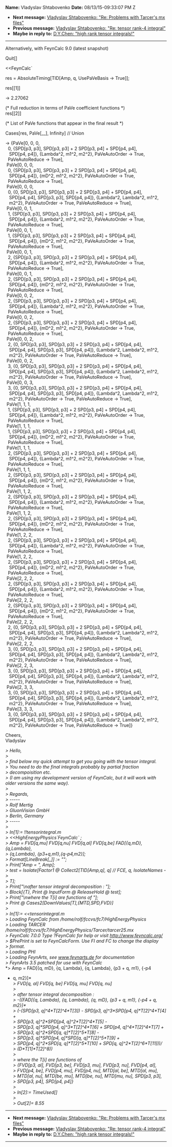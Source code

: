 **Name:** Vladyslav Shtabovenko
**Date:** 08/13/15-09:33:07 PM Z

  - **Next message:** [Vladyslav Shtabovenko: "Re: Problems with
    Tarcer's mx files"](0977.html)
  - **Previous message:** [Vladyslav Shtabovenko: "Re: tensor rank-4
    integral"](0975.html)
  - **Maybe in reply to:** [D.Y.Chen: "high rank tensor
    integrals\!"](0583.html)

-----

Alternatively, with FeynCalc 9.0 (latest snapshot)  

Quit[]  

<<FeynCalc\`  

res = AbsoluteTiming[TID[Amp, q, UsePaVeBasis -\>
True]];  

res[[1]]  

\-\> 2.27062  

(\* Full reduction in terms of PaVe coefficient functions \*)  
res[[2]]  

(\* List of PaVe functions that appear in the final result \*)  

Cases[res, PaVe[\_\_], Infinity] // Union  

\-\> {PaVe[0, 0, 0,  
  0, {SPD[p3, p3], SPD[p3, p3] + 2 SPD[p3, p4] +
SPD[p4, p4],  
   SPD[p4, p4]}, {Lambda^2, m1^2, m2^2}, PaVeAutoOrder -\>
True,  
  PaVeAutoReduce -\> True],  
 PaVe[0, 0, 0,  
  0, {SPD[p3, p3], SPD[p3, p3] + 2 SPD[p3, p4] +
SPD[p4, p4],  
   SPD[p4, p4]}, {mD^2, m1^2, m2^2}, PaVeAutoOrder -\> True,  
  PaVeAutoReduce -\> True],  
 PaVe[0, 0, 0,  
  0, {0, SPD[p3, p3], SPD[p3, p3] + 2 SPD[p3,
p4] + SPD[p4, p4],  
   SPD[p4, p4], SPD[p3, p3], SPD[p4, p4]},
{Lambda^2, Lambda^2, m1^2,  
   m2^2}, PaVeAutoOrder -\> True, PaVeAutoReduce -\> True],  
 PaVe[0, 0, 1,  
  1, {SPD[p3, p3], SPD[p3, p3] + 2 SPD[p3, p4] +
SPD[p4, p4],  
   SPD[p4, p4]}, {Lambda^2, m1^2, m2^2}, PaVeAutoOrder -\>
True,  
  PaVeAutoReduce -\> True],  
 PaVe[0, 0, 1,  
  1, {SPD[p3, p3], SPD[p3, p3] + 2 SPD[p3, p4] +
SPD[p4, p4],  
   SPD[p4, p4]}, {mD^2, m1^2, m2^2}, PaVeAutoOrder -\> True,  
  PaVeAutoReduce -\> True],  
 PaVe[0, 0, 1,  
  2, {SPD[p3, p3], SPD[p3, p3] + 2 SPD[p3, p4] +
SPD[p4, p4],  
   SPD[p4, p4]}, {Lambda^2, m1^2, m2^2}, PaVeAutoOrder -\>
True,  
  PaVeAutoReduce -\> True],  
 PaVe[0, 0, 1,  
  2, {SPD[p3, p3], SPD[p3, p3] + 2 SPD[p3, p4] +
SPD[p4, p4],  
   SPD[p4, p4]}, {mD^2, m1^2, m2^2}, PaVeAutoOrder -\> True,  
  PaVeAutoReduce -\> True],  
 PaVe[0, 0, 2,  
  2, {SPD[p3, p3], SPD[p3, p3] + 2 SPD[p3, p4] +
SPD[p4, p4],  
   SPD[p4, p4]}, {Lambda^2, m1^2, m2^2}, PaVeAutoOrder -\>
True,  
  PaVeAutoReduce -\> True],  
 PaVe[0, 0, 2,  
  2, {SPD[p3, p3], SPD[p3, p3] + 2 SPD[p3, p4] +
SPD[p4, p4],  
   SPD[p4, p4]}, {mD^2, m1^2, m2^2}, PaVeAutoOrder -\> True,  
  PaVeAutoReduce -\> True],  
 PaVe[0, 0, 2,  
  2, {0, SPD[p3, p3], SPD[p3, p3] + 2 SPD[p3,
p4] + SPD[p4, p4],  
   SPD[p4, p4], SPD[p3, p3], SPD[p4, p4]},
{Lambda^2, Lambda^2, m1^2,  
   m2^2}, PaVeAutoOrder -\> True, PaVeAutoReduce -\> True],  
 PaVe[0, 0, 2,  
  3, {0, SPD[p3, p3], SPD[p3, p3] + 2 SPD[p3,
p4] + SPD[p4, p4],  
   SPD[p4, p4], SPD[p3, p3], SPD[p4, p4]},
{Lambda^2, Lambda^2, m1^2,  
   m2^2}, PaVeAutoOrder -\> True, PaVeAutoReduce -\> True],  
 PaVe[0, 0, 3,  
  3, {0, SPD[p3, p3], SPD[p3, p3] + 2 SPD[p3,
p4] + SPD[p4, p4],  
   SPD[p4, p4], SPD[p3, p3], SPD[p4, p4]},
{Lambda^2, Lambda^2, m1^2,  
   m2^2}, PaVeAutoOrder -\> True, PaVeAutoReduce -\> True],  
 PaVe[1, 1, 1,  
  1, {SPD[p3, p3], SPD[p3, p3] + 2 SPD[p3, p4] +
SPD[p4, p4],  
   SPD[p4, p4]}, {Lambda^2, m1^2, m2^2}, PaVeAutoOrder -\>
True,  
  PaVeAutoReduce -\> True],  
 PaVe[1, 1, 1,  
  1, {SPD[p3, p3], SPD[p3, p3] + 2 SPD[p3, p4] +
SPD[p4, p4],  
   SPD[p4, p4]}, {mD^2, m1^2, m2^2}, PaVeAutoOrder -\> True,  
  PaVeAutoReduce -\> True],  
 PaVe[1, 1, 1,  
  2, {SPD[p3, p3], SPD[p3, p3] + 2 SPD[p3, p4] +
SPD[p4, p4],  
   SPD[p4, p4]}, {Lambda^2, m1^2, m2^2}, PaVeAutoOrder -\>
True,  
  PaVeAutoReduce -\> True],  
 PaVe[1, 1, 1,  
  2, {SPD[p3, p3], SPD[p3, p3] + 2 SPD[p3, p4] +
SPD[p4, p4],  
   SPD[p4, p4]}, {mD^2, m1^2, m2^2}, PaVeAutoOrder -\> True,  
  PaVeAutoReduce -\> True],  
 PaVe[1, 1, 2,  
  2, {SPD[p3, p3], SPD[p3, p3] + 2 SPD[p3, p4] +
SPD[p4, p4],  
   SPD[p4, p4]}, {Lambda^2, m1^2, m2^2}, PaVeAutoOrder -\>
True,  
  PaVeAutoReduce -\> True],  
 PaVe[1, 1, 2,  
  2, {SPD[p3, p3], SPD[p3, p3] + 2 SPD[p3, p4] +
SPD[p4, p4],  
   SPD[p4, p4]}, {mD^2, m1^2, m2^2}, PaVeAutoOrder -\> True,  
  PaVeAutoReduce -\> True],  
 PaVe[1, 2, 2,  
  2, {SPD[p3, p3], SPD[p3, p3] + 2 SPD[p3, p4] +
SPD[p4, p4],  
   SPD[p4, p4]}, {Lambda^2, m1^2, m2^2}, PaVeAutoOrder -\>
True,  
  PaVeAutoReduce -\> True],  
 PaVe[1, 2, 2,  
  2, {SPD[p3, p3], SPD[p3, p3] + 2 SPD[p3, p4] +
SPD[p4, p4],  
   SPD[p4, p4]}, {mD^2, m1^2, m2^2}, PaVeAutoOrder -\> True,  
  PaVeAutoReduce -\> True],  
 PaVe[2, 2, 2,  
  2, {SPD[p3, p3], SPD[p3, p3] + 2 SPD[p3, p4] +
SPD[p4, p4],  
   SPD[p4, p4]}, {Lambda^2, m1^2, m2^2}, PaVeAutoOrder -\>
True,  
  PaVeAutoReduce -\> True],  
 PaVe[2, 2, 2,  
  2, {SPD[p3, p3], SPD[p3, p3] + 2 SPD[p3, p4] +
SPD[p4, p4],  
   SPD[p4, p4]}, {mD^2, m1^2, m2^2}, PaVeAutoOrder -\> True,  
  PaVeAutoReduce -\> True],  
 PaVe[2, 2, 2,  
  2, {0, SPD[p3, p3], SPD[p3, p3] + 2 SPD[p3,
p4] + SPD[p4, p4],  
   SPD[p4, p4], SPD[p3, p3], SPD[p4, p4]},
{Lambda^2, Lambda^2, m1^2,  
   m2^2}, PaVeAutoOrder -\> True, PaVeAutoReduce -\> True],  
 PaVe[2, 2, 2,  
  3, {0, SPD[p3, p3], SPD[p3, p3] + 2 SPD[p3,
p4] + SPD[p4, p4],  
   SPD[p4, p4], SPD[p3, p3], SPD[p4, p4]},
{Lambda^2, Lambda^2, m1^2,  
   m2^2}, PaVeAutoOrder -\> True, PaVeAutoReduce -\> True],  
 PaVe[2, 2, 3,  
  3, {0, SPD[p3, p3], SPD[p3, p3] + 2 SPD[p3,
p4] + SPD[p4, p4],  
   SPD[p4, p4], SPD[p3, p3], SPD[p4, p4]},
{Lambda^2, Lambda^2, m1^2,  
   m2^2}, PaVeAutoOrder -\> True, PaVeAutoReduce -\> True],  
 PaVe[2, 3, 3,  
  3, {0, SPD[p3, p3], SPD[p3, p3] + 2 SPD[p3,
p4] + SPD[p4, p4],  
   SPD[p4, p4], SPD[p3, p3], SPD[p4, p4]},
{Lambda^2, Lambda^2, m1^2,  
   m2^2}, PaVeAutoOrder -\> True, PaVeAutoReduce -\> True],  
 PaVe[3, 3, 3,  
  3, {0, SPD[p3, p3], SPD[p3, p3] + 2 SPD[p3,
p4] + SPD[p4, p4],  
   SPD[p4, p4], SPD[p3, p3], SPD[p4, p4]},
{Lambda^2, Lambda^2, m1^2,  
   m2^2}, PaVeAutoOrder -\> True, PaVeAutoReduce -\> True]}  

Cheers,  
Vladyslav  

*\> Hello,*  
*\>*  
*\> find below my quick attempt to get you going with the tensor
integral.*  
*\> You need to do the final integrals probably by partial fraction*  
*\> decompoisition etc.*  
*\> (I am using my development version of FeynCalc, but it will work
with older versions the same way).*  
*\>*  
*\> Regards,*  
*\> -----*  
*\> Rolf Mertig*  
*\> GluonVision GmbH*  
*\> Berlin, Germany*  
*\> -----*  
*\>*  
*\> In[1]:= \!\!tensorintegral.m*  
*\> \<\<HighEnergyPhysics\`FeynCalc\` ;*  
*\> Amp = FVD[q,mu] FVD[q,nu] FVD[q,al]
FVD[q,be] FAD[{q,mD},{q,Lambda},*  
*\> {q,Lambda}, {p3+q,m1},{q-p4,m2}];*  
*\> Format[LineBreak[\_]] := "";*  
*\> Print["Amp = ", Amp];*  
*\> test = Isolate[Factor1 @ Collect2[TID[Amp,q], q]
// FCE, q, IsolateNames -\>*  
*\> T];*  
*\> Print["\\nafter tensor integral decomposition : "];*  
*\> Block[{T}, Print @ InputForm @ ReleaseHold @ test];*  
*\> Print["\\nwhere the T[i] are functions of "];*  
*\> Print @ Cases2[DownValues[T],{MTD,SPD,FVD}]*  
*\>*  
*\> In[1]:= \<\<tensorintegral.m*  
*\> Loading FeynCalc from /home/rolf/fccvs/fc7/HighEnergyPhysics*  
*\> Loading TARCER
/home/rolf/fccvs/fc7/HighEnergyPhysics/Tarcer/tarcer25.mx*  
*\> FeynCalc 7.0.0 Type ?FeynCalc for help or visit
<http://www.feyncalc.org/>*  
*\> $PrePrint is set to FeynCalcForm. Use FI and FC to change the
display*  
*\> format.*  
*\> Loading PHI*  
*\> Loading FeynArts, see www.feynarts.de for documentation*  
*\> FeynArts 3.5 patched for use with FeynCalc*  
*\> Amp = FAD[{q, mD}, {q, Lambda}, {q, Lambda}, {p3 + q, m1}, {-p4
+ q, m2}]*  
*\> FVD[q, al] FVD[q, be] FVD[q, mu] FVD[q,
nu]*  
*\>*  
*\> after tensor integral decomposition :*  
*\> -((FAD[{q, Lambda}, {q, Lambda}, {q, mD}, {p3 + q, m1}, {-p4 +
q, m2}]\**  
*\> (-(SPD[p3, q]^4\*T[2]^4\*T[3]) - SPD[p3,
q]^3\*SPD[p4, q]\*T[2]^4\*T[4] +*  
*\> SPD[p3, q]^2\*SPD[p4,
q]^2\*T[2]^4\*T[5] -*  
*\> SPD[p3, q]\*SPD[p4,
q]^3\*T[2]^4\*T[6] + SPD[p4,
q]^4\*T[2]^4\*T[7] +*  
*\> SPD[p3, q]^2\*SPD[q,
q]\*T[2]^5\*T[8] -*  
*\> SPD[p3, q]\*SPD[p4, q]\*SPD[q,
q]\*T[2]^5\*T[9] +*  
*\> SPD[p4, q]^2\*SPD[q,
q]\*T[2]^5\*T[10] + SPD[q,
q]^2\*T[2]^6\*T[11]))/*  
*\> (D\*T[1]\*T[2]^8))*  
*\>*  
*\> where the T[i] are functions of*  
*\> {FVD[p3, al], FVD[p3, be], FVD[p3, mu],
FVD[p3, nu], FVD[p4, al],*  
*\> FVD[p4, be], FVD[p4, mu], FVD[p4, nu],
MTD[al, be], MTD[al, mu],*  
*\> MTD[al, nu], MTD[be, mu], MTD[be, nu],
MTD[mu, nu], SPD[p3, p3],*  
*\> SPD[p3, p4], SPD[p4, p4]}*  
*\>*  
*\> In[2]:= TimeUsed[]*  
*\>*  
*\> Out[2]= 8.55*  

-----

  - **Next message:** [Vladyslav Shtabovenko: "Re: Problems with
    Tarcer's mx files"](0977.html)
  - **Previous message:** [Vladyslav Shtabovenko: "Re: tensor rank-4
    integral"](0975.html)
  - **Maybe in reply to:** [D.Y.Chen: "high rank tensor
    integrals\!"](0583.html)

-----

